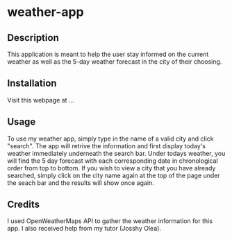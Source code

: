 # weather-app

## Description

This application is meant to help the user stay informed on the current weather as well as the 5-day weather forecast in the city of their choosing.



## Installation
Visit this webpage at ...

## Usage

To use my weather app, simply type in the name of a valid city and click "search". The app will retrive the information and first display today's weather immediately underneath the search bar. Under todays weather, you will find the 5 day forecast with each corresponding date in chronological order from top to bottom. If you wish to view a city that you have already searched, simply click on the city name again at the top of the page under the seach bar and the results will show once again.



## Credits
I used OpenWeatherMaps API to gather the weather information for this app. I also received help from my tutor (Josshy Olea).
